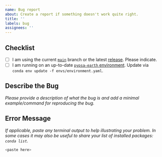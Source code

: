 ```yaml
---
name: Bug report
about: Create a report if something doesn't work quite right.
title: ''
labels: bug
assignees: ''
---
```


<!-- Please do not post usage questions here. Ask them on the Q&A at the discussion tab on GitHub: https://github.com/pypsa-meets-earth/pypsa-earth/discussions/categories/q-a -->

## Checklist

- [ ] I am using the current [`main`](https://github.com/pypsa-meets-earth/pypsa-earth/tree/main) branch or the latest [release](https://github.com/pypsa-meets-earth/pypsa-earth/releases). Please indicate.
- [ ] I am running on an up-to-date [`pypsa-earth` environment](https://github.com/pypsa-meets-earth/pypsa-earth/blob/main/envs/environment.yaml). Update via `conda env update -f envs/environment.yaml`.

## Describe the Bug

*Please provide a description of what the bug is and add a minimal example/command for reproducing the bug.*

## Error Message

*If applicable, paste any terminal output to help illustrating your problem.*
*In some cases it may also be useful to share your list of installed packages: `conda list`.*

```bash
<paste here>
```
